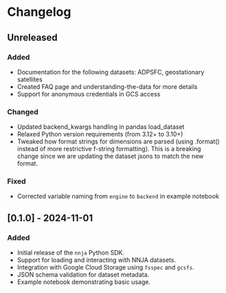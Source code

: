 # Changelog

## Unreleased
### Added
- Documentation for the following datasets: ADPSFC, geostationary satellites
- Created FAQ page and understanding-the-data for more details
- Support for anonymous credentials in GCS access

### Changed
- Updated backend_kwargs handling in pandas load_dataset
- Relaxed Python version requirements (from 3.12+ to 3.10+)
- Tweaked how format strings for dimensions are parsed (using .format() instead of more restrictive f-string formatting). This is a breaking change since we are updating the dataset jsons to match the new format.

### Fixed
- Corrected variable naming from `engine` to `backend` in example notebook


## [0.1.0] - 2024-11-01
### Added
- Initial release of the `nnja` Python SDK.
- Support for loading and interacting with NNJA datasets.
- Integration with Google Cloud Storage using `fsspec` and `gcsfs`.
- JSON schema validation for dataset metadata.
- Example notebook demonstrating basic usage.
